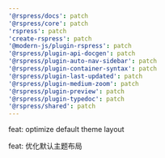 ```yaml
---
'@rspress/docs': patch
'@rspress/core': patch
'rspress': patch
'create-rspress': patch
'@modern-js/plugin-rspress': patch
'@rspress/plugin-api-docgen': patch
'@rspress/plugin-auto-nav-sidebar': patch
'@rspress/plugin-container-syntax': patch
'@rspress/plugin-last-updated': patch
'@rspress/plugin-medium-zoom': patch
'@rspress/plugin-preview': patch
'@rspress/plugin-typedoc': patch
'@rspress/shared': patch
---
```


feat: optimize default theme layout

feat: 优化默认主题布局
